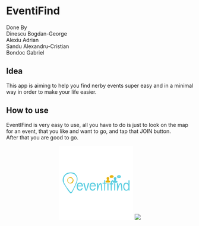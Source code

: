 # EventiFind
Done By </br>Dinescu Bogdan-George</br>
        Alexiu Adrian</br>
        Sandu Alexandru-Cristian</br>
        Bondoc Gabriel</br>
## Idea
This app is aiming to help you find nerby events super easy and in a minimal way in order to make your life easier.
## How to use
EventIFind is very easy to use, all you have to do is just to look on the map for an event, that you like and want to go, and tap that JOIN button.</br>
After that you are good to go.</br>
<p align="center">
  <img src="https://github.com/BogdanDinescu/EventiFind/blob/master/EventiFind.png">
  <img src="<img src="https://github.com/BogdanDinescu/EventiFind/blob/master/EventiMeme.jpeg">
</p>
